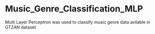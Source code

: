 # Music_Genre_Classification_MLP
Multi Layer Perceptron was used to classify music genre data avilable in GTZAN dataset

